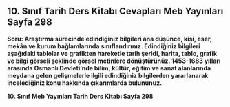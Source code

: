 ## 10. Sınıf Tarih Ders Kitabı Cevapları Meb Yayınları Sayfa 298

**Soru: Araştırma sürecinde edindiğiniz bilgileri ana düşünce, kişi, eser, mekân ve kurum bağlamlarında sınıflandırınız. Edindiğiniz bilgileri aşağıdaki tablolar ve grafikten hareketle tarih şeridi, harita, tablo, grafik ve bilgi görseli şeklinde görsel metinlere dönüştürünüz. 1453-1683 yılları arasında Osmanlı Devleti’nde bilim, kültür, eğitim ve sanat alanlarında meydana gelen gelişmelerle ilgili edindiğiniz bilgilerden yararlanarak incelediğiniz konu hakkında çıkarımlarda bulununuz.**

**10. Sınıf Meb Yayınları Tarih Ders Kitabı Sayfa 298**